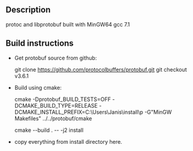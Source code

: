 Description
---

protoc and libprotobuf built with MinGW64 gcc 7.1


Build instructions
---

- Get protobuf source from github:

    git clone https://github.com/protocolbuffers/protobuf.git
    git checkout v3.6.1

- Build using cmake:

    cmake -Dprotobuf_BUILD_TESTS=OFF -DCMAKE_BUILD_TYPE=RELEASE -DCMAKE_INSTALL_PREFIX=C:\Users\Janis\install\p -G"MinGW Makefiles" ../../protobuf/cmake

    cmake --build . -- -j2 install

- copy everything from install directory here.
